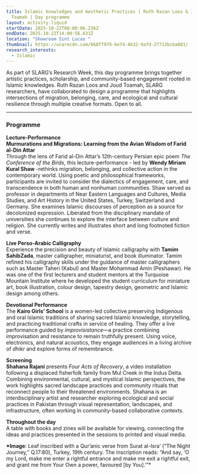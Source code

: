 ```yaml
---
title: Islamic knowledges and Aesthetic Practices | Ruth Razan Loos & Joud
  Toamah | Day programme
layout: activity.liquid
startDate: 2025-10-22T08:00:06.236Z
endDate: 2025-10-22T14:00:56.631Z
location: "Showroom Sint Lucas "
thumbnail: https://ucarecdn.com/668ff979-6e74-4632-9afd-27713bcba081/
research_interests:
  - Islamic
---
```

As part of SLARG’s Research Week, this day programme brings together artistic practices, scholarship, and community-based engagement rooted in Islamic knowledges. Ruth Razan Loos and Joud Toamah, SLARG researchers, have collaborated to design a programme that highlights intersections of migration, belonging, care, and ecological and cultural resilience through multiple creative formats. Open to all.

- - -

### **Programme**

**Lecture-Performance**\
**Murmurations and Migrations: Learning from the Avian Wisdom of Farid al-Din Attar**\
Through the lens of Farid al-Din Attar’s 12th-century Persian epic poem *The Conference of the Birds*, this lecture-performance - led by **Wendy Miriam Kural Shaw** -rethinks migration, belonging, and collective action in the contemporary world. Using poetic and philosophical frameworks, participants are invited to consider the dialectics of engagement, care, and transcendence in both human and nonhuman communities. Shaw served as professor in departments of Near Eastern Languages and Cultures, Media Studies, and Art History in the United States, Turkey, Switzerland and Germany. She examines Islamic discourses of perception as a source for decolonized expression. Liberated from the disciplinary mandate of universities she continues to explore the interface between culture and religion. She currently writes and illustrates short and long footnoted fiction and verse.

**Live Perso-Arabic Calligraphy**\
Experience the precision and beauty of Islamic calligraphy with **Tamim SahibZada**, master calligrapher, miniaturist, and book illuminator. Tamim refined his calligraphy skills under the guidance of master calligraphers such as Master Taheri (Kabul) and Master Mohammad Amin (Peshawar). He was one of the first lecturers and student mentors at the Turquoise Mountain Institute where he developed the student curriculum for miniature art, book illustration, colour design, tapestry design, geometric and Islamic design among others.

**Devotional Performance**\
The **Kairo Girls’ School** is a women-led collective preserving Indigenous and oral Islamic traditions of sharing sacred Islamic knowledge, storytelling, and practicing traditional crafts in service of healing. They offer a live performance guided by *improvisistance*—a practice combining improvisation and resistance to remain truthfully present. Using voice, electronics, and natural acoustics, they engage audiences in a living archive of *dhikr* and explore forms of remembrance.

**Screening**\
**Shahana Rajani** presents *Four Acts of Recovery*, a video installation following a displaced fisherfolk family from Mul Creek in the Indus Delta. Combining environmental, cultural, and mystical Islamic perspectives, the work highlights sacred landscape practices and community rituals that reconnect people to their threatened environments. Shahana is an interdisciplinary artist and researcher exploring ecological and social practices in Pakistan through visual representation, landscapes, and infrastructure, often working in community-based collaborative contexts.

**Throughout the day**\
A table with books and zines will be available for viewing, connecting the ideas and practices presented in the sessions to printed and visual media.

**\*Image**: Leaf inscribed with a Qur’anic verse from Surat al-Isra’ (“The Night Journey,” Q.17:80), Turkey, 19th century. The inscription reads: “And say, ‘O my Lord, make me enter a rightful entrance and make me exit a rightful exit, and grant me from Your Own a power, favoured \[by You].’”*